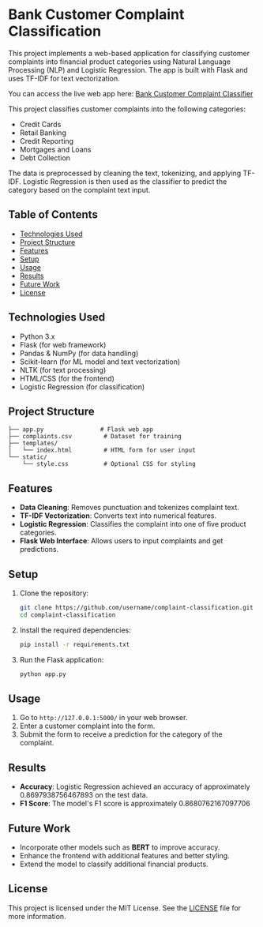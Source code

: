 # Bank Customer Complaint Classification

This project implements a web-based application for classifying customer complaints into financial product categories using Natural Language Processing (NLP) and Logistic Regression. The app is built with Flask and uses TF-IDF for text vectorization.

You can access the live web app here: [Bank Customer Complaint Classifier](https://nisargwath-dsai.onrender.com/)

This project classifies customer complaints into the following categories:
- Credit Cards
- Retail Banking
- Credit Reporting
- Mortgages and Loans
- Debt Collection

The data is preprocessed by cleaning the text, tokenizing, and applying TF-IDF. Logistic Regression is then used as the classifier to predict the category based on the complaint text input.

## Table of Contents
- [Technologies Used](#technologies-used)
- [Project Structure](#project-structure)
- [Features](#features)
- [Setup](#setup)
- [Usage](#usage)
- [Results](#results)
- [Future Work](#future-work)
- [License](#license)

## Technologies Used
- Python 3.x
- Flask (for web framework)
- Pandas & NumPy (for data handling)
- Scikit-learn (for ML model and text vectorization)
- NLTK (for text processing)
- HTML/CSS (for the frontend)
- Logistic Regression (for classification)

## Project Structure
```
├── app.py                # Flask web app
├── complaints.csv         # Dataset for training
├── templates/
│   └── index.html         # HTML form for user input
└── static/
    └── style.css          # Optional CSS for styling
```

## Features
- **Data Cleaning**: Removes punctuation and tokenizes complaint text.
- **TF-IDF Vectorization**: Converts text into numerical features.
- **Logistic Regression**: Classifies the complaint into one of five product categories.
- **Flask Web Interface**: Allows users to input complaints and get predictions.

## Setup
1. Clone the repository:
   ```bash
   git clone https://github.com/username/complaint-classification.git
   cd complaint-classification
   ```
2. Install the required dependencies:
   ```bash
   pip install -r requirements.txt
   ```
3. Run the Flask application:
   ```bash
   python app.py
   ```

## Usage
1. Go to `http://127.0.0.1:5000/` in your web browser.
2. Enter a customer complaint into the form.
3. Submit the form to receive a prediction for the category of the complaint.

## Results
- **Accuracy**: Logistic Regression achieved an accuracy of approximately 0.8697938756467893 on the test data.
- **F1 Score**: The model's F1 score is approximately 0.8680762167097706

## Future Work
- Incorporate other models such as  **BERT** to improve accuracy.
- Enhance the frontend with additional features and better styling.
- Extend the model to classify additional financial products.

## License
This project is licensed under the MIT License. See the [LICENSE](LICENSE) file for more information.
